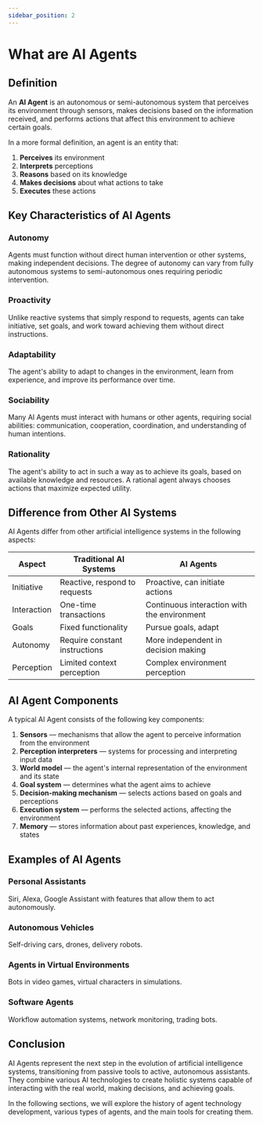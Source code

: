 ```yaml
---
sidebar_position: 2
---
```


# What are AI Agents

## Definition

An **AI Agent** is an autonomous or semi-autonomous system that perceives its environment through sensors, makes decisions based on the information received, and performs actions that affect this environment to achieve certain goals.

In a more formal definition, an agent is an entity that:
1. **Perceives** its environment
2. **Interprets** perceptions
3. **Reasons** based on its knowledge
4. **Makes decisions** about what actions to take
5. **Executes** these actions

## Key Characteristics of AI Agents

### Autonomy

Agents must function without direct human intervention or other systems, making independent decisions. The degree of autonomy can vary from fully autonomous systems to semi-autonomous ones requiring periodic intervention.

### Proactivity

Unlike reactive systems that simply respond to requests, agents can take initiative, set goals, and work toward achieving them without direct instructions.

### Adaptability

The agent's ability to adapt to changes in the environment, learn from experience, and improve its performance over time.

### Sociability

Many AI Agents must interact with humans or other agents, requiring social abilities: communication, cooperation, coordination, and understanding of human intentions.

### Rationality

The agent's ability to act in such a way as to achieve its goals, based on available knowledge and resources. A rational agent always chooses actions that maximize expected utility.

## Difference from Other AI Systems

AI Agents differ from other artificial intelligence systems in the following aspects:

| Aspect | Traditional AI Systems | AI Agents |
|--------|--------------------------|-----------|
| Initiative | Reactive, respond to requests | Proactive, can initiate actions |
| Interaction | One-time transactions | Continuous interaction with the environment |
| Goals | Fixed functionality | Pursue goals, adapt |
| Autonomy | Require constant instructions | More independent in decision making |
| Perception | Limited context perception | Complex environment perception |

## AI Agent Components

A typical AI Agent consists of the following key components:

1. **Sensors** — mechanisms that allow the agent to perceive information from the environment
2. **Perception interpreters** — systems for processing and interpreting input data
3. **World model** — the agent's internal representation of the environment and its state
4. **Goal system** — determines what the agent aims to achieve
5. **Decision-making mechanism** — selects actions based on goals and perceptions
6. **Execution system** — performs the selected actions, affecting the environment
7. **Memory** — stores information about past experiences, knowledge, and states

## Examples of AI Agents

### Personal Assistants
Siri, Alexa, Google Assistant with features that allow them to act autonomously.

### Autonomous Vehicles
Self-driving cars, drones, delivery robots.

### Agents in Virtual Environments
Bots in video games, virtual characters in simulations.

### Software Agents
Workflow automation systems, network monitoring, trading bots.

## Conclusion

AI Agents represent the next step in the evolution of artificial intelligence systems, transitioning from passive tools to active, autonomous assistants. They combine various AI technologies to create holistic systems capable of interacting with the real world, making decisions, and achieving goals.

In the following sections, we will explore the history of agent technology development, various types of agents, and the main tools for creating them. 